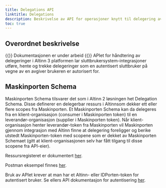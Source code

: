 ```yaml
---
title: Delegations API
linktitle: Delegations
description: Beskrivelse av API for operasjoner knytt til delegering av rettigheter og tilganger i Altinn 3
toc: true
---
```


## Overordnet beskrivelse

{{<notice warning>}}
Dokumentasjonen er under arbeid
{{</notice>}}
APIet for håndtering av delegeringer i Altinn 3 platformen lar sluttbrukersystem-integrasjoner utføre, hente og trekke delegeringer som en autentisert sluttbruker på vegne av en avgiver brukeren er autorisert for.

## Maskinporten Schema

Maskinporten Schema tilsvarer det som i Altinn 2 løsningen het Delegation Schema. Disse definerer en delegerbar ressurs i Altinnsom dekker ett eller flere scopes fra Maskinporten.
Et Maskinporten Schema kan da delegeres fra en klient-organisasjon (consumer i Maskinporten token) til en leverandør-organisasjon (supplier i Maskinporten token). Når klient-organisasjon henter leverandør-token fra Maskinporten vil Maskinporten gjennom integrasjon med Altinn finne at delegering foreligger og berike utstedt Maskinporten-token med scopene som er dekket av Maskinporten Schemaet (gitt at klient-organisasjonen selv har fått tilgang til disse scopene fra API-eier).

Ressursregisteret er dokumentert [her](https://docs.altinn.studio/technology/solutions/altinn-platform/authorization/resourceregistry/).

Postman eksempel finnes [her](https://docs.altinn.studio/api/authorization/access-management/delegations/am-delegations.postman_collection.json).

Bruk av APIet krever at man har et Altinn- eller IDPorten-token for autentisert bruker. Se ellers API dokumentasjon for autentisering [her](https://docs.altinn.studio/api/authentication/).
